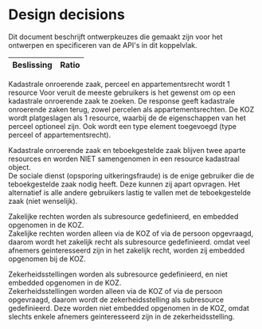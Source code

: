 # Design decisions
Dit document beschrijft ontwerpkeuzes die gemaakt zijn voor het ontwerpen en specificeren van de API's in dit koppelvlak.

Beslissing | Ratio
---------- | -----
Kadastrale onroerende zaak, perceel en appartementsrecht wordt 1 resource
Voor veruit de meeste gebruikers is het gewenst om op een kadastrale onroerende zaak te zoeken. De response geeft kadastrale onroerende zaken terug, zowel percelen als appartementsrechten.  De KOZ wordt platgeslagen als 1 resource, waarbij de de eigenschappen van het perceel optioneel zijn. Ook wordt een type element toegevoegd (type perceel of appartementsrecht).

Kadastrale onroerende zaak en teboekgestelde zaak blijven twee aparte resources en worden NIET samengenomen in een resource kadastraal object.  
De sociale dienst (opsporing uitkeringsfraude) is de enige gebruiker die de teboekgestelde zaak nodig heeft. Deze kunnen zij apart opvragen. Het alternatief is alle andere gebruikers lastig te vallen met de teboekgestelde zaak (niet wenselijk).

Zakelijke rechten worden als subresource gedefinieerd, en embedded opgenomen in de KOZ.  
Zakelijke rechten worden alleen via de KOZ of via de persoon opgevraagd, daarom wordt het zakelijk recht als subresource gedefinieerd. omdat veel afnemers geinteresseerd zijn in het zakelijk recht, worden zij embedded opgenomen bij de KOZ.

Zekerheidsstellingen worden als subresource gedefinieerd, en niet embedded opgenomen in de KOZ.  
Zekerheidsstellingen worden alleen via de KOZ of via de persoon opgevraagd, daarom wordt de zekerheidsstelling als subresource gedefinieerd. Deze worden niet embedded opgenomen in de KOZ, omdat slechts enkele afnemers geinteresseerd zijn in de zekerheidsstelling.






